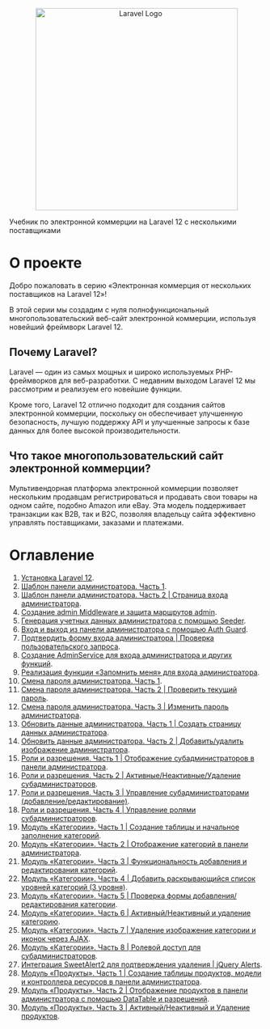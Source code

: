 <p style="text-align: center"><a href="https://laravel.com" target="_blank"><img src="https://raw.githubusercontent.com/laravel/art/master/logo-lockup/5%20SVG/2%20CMYK/1%20Full%20Color/laravel-logolockup-cmyk-red.svg" width="400" alt="Laravel Logo"></a></p>
Учебник по электронной коммерции на Laravel 12 с несколькими поставщиками

# О проекте

Добро пожаловать в серию «Электронная коммерция от нескольких поставщиков на Laravel 12»!

В этой серии мы создадим с нуля полнофункциональный многопользовательский веб-сайт электронной коммерции, используя новейший фреймворк Laravel 12.

## Почему Laravel?

Laravel — один из самых мощных и широко используемых PHP-фреймворков для веб-разработки. С недавним выходом Laravel 12 мы рассмотрим и реализуем его новейшие функции.

Кроме того, Laravel 12 отлично подходит для создания сайтов электронной коммерции, поскольку он обеспечивает улучшенную безопасность, лучшую поддержку API и улучшенные запросы к базе данных для более высокой производительности.

## Что такое многопользовательский сайт электронной коммерции?

Мультивендорная платформа электронной коммерции позволяет нескольким продавцам регистрироваться и продавать свои товары на одном сайте, подобно Amazon или eBay. Эта модель поддерживает транзакции как B2B, так и B2C, позволяя владельцу сайта эффективно управлять поставщиками, заказами и платежами.

# Оглавление

1. [Установка Laravel 12](/documentation/01.md).
2. [Шаблон панели администратора. Часть 1](/documentation/02.md).
3. [Шаблон панели администратора. Часть 2 | Страница входа администратора](/documentation/03.md).
4. [Создание admin Middleware и защита маршрутов admin](/documentation/04.md).
5. [Генерация учетных данных администратора с помощью Seeder](/documentation/05.md).
6. [Вход и выход из панели администратора с помощью Auth Guard](/documentation/06.md).
7. [Подтвердить форму входа администратора | Проверка пользовательского запроса](/documentation/07.md).
8. [Создание AdminService для входа администратора и других функций](/documentation/08.md).
9. [Реализация функции «Запомнить меня» для входа администратора](/documentation/09.md).
10. [Смена пароля администратора. Часть 1](/documentation/10.md).
11. [Смена пароля администратора. Часть 2 | Проверить текущий пароль](/documentation/11.md).
12. [Смена пароля администратора. Часть 3 | Изменить пароль администратора](/documentation/12.md).
13. [Обновить данные администратора. Часть 1 | Создать страницу данных администратора](/documentation/13.md).
14. [Обновить данные администратора. Часть 2 | Добавить/удалить изображение администратора](/documentation/14.md).
15. [Роли и разрешения. Часть 1 | Отображение субадминистраторов в панели администратора](/documentation/15.md).
16. [Роли и разрешения. Часть 2 | Активные/Неактивные/Удаление субадминистраторов](/documentation/16.md).
17. [Роли и разрешения. Часть 3 | Управление субадминистраторами (добавление/редактирование)](/documentation/17.md).
18. [Роли и разрешения. Часть 4 | Управление ролями субадминистраторов](/documentation/18.md).
19. [Модуль «Категории». Часть 1 | Создание таблицы и начальное заполнение категорий](/documentation/19.md).
20. [Модуль «Категории». Часть 2 | Отображение категорий в панели администратора](/documentation/20.md).
21. [Модуль «Категории». Часть 3 | Функциональность добавления и редактирования категорий](/documentation/21.md).
22. [Модуль «Категории». Часть 4 | Добавить раскрывающийся список уровней категорий (3 уровня)](/documentation/22.md).
23. [Модуль «Категории». Часть 5 | Проверка формы добавления/редактирования категории](/documentation/23.md).
24. [Модуль «Категории». Часть 6 | Активный/Неактивный и удаление категорию](/documentation/24.md).
25. [Модуль «Категории». Часть 7 | Удаление изображение категории и иконок через AJAX](/documentation/25.md).
26. [Модуль «Категории». Часть 8 | Ролевой доступ для субадминистраторов](/documentation/26.md).
27. [Интеграция SweetAlert2 для подтверждения удаления | jQuery Alerts](/documentation/27.md).
28. [Модуль «Продукты». Часть 1 | Создание таблицы продуктов, модели и контроллера ресурсов в панели администратора](/documentation/28.md).
29. [Модуль «Продукты». Часть 2 | Отображение продуктов в панели администратора с помощью DataTable и разрешений](/documentation/29.md).
30. [Модуль «Продукты». Часть 3 | Активный/Неактивный и Удаление продуктов](/documentation/30.md).
